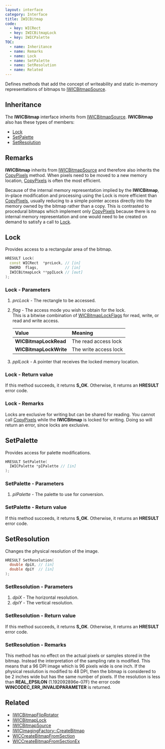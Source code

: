 ```yaml
---
layout: interface
category: Interface
title: IWICBitmap
code:
  - key: WICRect
  - key: IWICBitmapLock
  - key: IWICPalette
TOC:
  - name: Inheritance
  - name: Remarks
  - name: Lock
  - name: SetPalette
  - name: SetResolution
  - name: Related
---
```


Defines methods that add the concept of writeability and static in-memory representations of bitmaps to [IWICBitmapSource][bs].

## Inheritance

The **IWICBitmap** interface inherits from [IWICBitmapSource][bs].
**IWICBitmap** also has these types of members:

- [Lock](#lock)
- [SetPalette](#setpalette)
- [SetResolution](#setresolution)

## Remarks

**IWICBitmap** inherits from [IWICBitmapSource][bs] and therefore also inherits the [CopyPixels][cp] method.
When pixels need to be moved to a new memory location, [CopyPixels][cp] is often the most efficient.

Because of the internal memory representation implied by the **IWICBitmap**, in-place modification and processing using the Lock is more efficient than [CopyPixels][cp], usually reducing to a simple pointer access directly into the memory owned by the bitmap rather than a copy. This is contrasted to procedural bitmaps which implement only [CopyPixels][cp] because there is no internal memory representation and one would need to be created on demand to satisfy a call to [Lock](#lock).

## Lock

Provides access to a rectangular area of the bitmap.

```cpp
HRESULT Lock(
  const WICRect  *prcLock, // [in]
  DWORD  flags,            // [in]
  IWICBitmapLock **ppILock // [out]
);
```

### Lock - Parameters

1. _prcLock_ - The rectangle to be accessed.
2. _flag_ - The access mode you wish to obtain for the lock.  
   This is a bitwise combination of [WICBitmapLockFlags][blf] for read, write, or read and write access.

   | Value                  | Meaning               |
   | :--------------------- | :-------------------- |
   | **WICBitmapLockRead**  | The read access lock  |
   | **WICBitmapLockWrite** | The write access lock |

3. _ppILock_ - A pointer that receives the locked memory location.

### Lock - Return value

If this method succeeds, it returns **S_OK**.
Otherwise, it returns an **HRESULT** error code.

### Lock - Remarks

Locks are exclusive for writing but can be shared for reading.
You cannot call [CopyPixels][cp] while the **IWICBitmap** is locked for writing.
Doing so will return an error, since locks are exclusive.

## SetPalette

Provides access for palette modifications.

```cpp
HRESULT SetPalette(
  IWICPalette *pIPalette // [in]
);
```

### SetPalette - Parameters

1. _pIPalette_ - The palette to use for conversion.

### SetPalette - Return value

If this method succeeds, it returns **S_OK**.
Otherwise, it returns an **HRESULT** error code.

## SetResolution

Changes the physical resolution of the image.

```cpp
HRESULT SetResolution(
  double dpiX, // [in]
  double dpiY  // [in]
);
```

### SetResolution - Parameters

1. _dpiX_ - The horizontal resolution.
2. _dpiY_ - The vertical resolution.

### SetResolution - Return value

If this method succeeds, it returns **S_OK**.
Otherwise, it returns an **HRESULT** error code.

### SetResolution - Remarks

This method has no effect on the actual pixels or samples stored in the bitmap.
Instead the interpretation of the sampling rate is modified.
This means that a 96 DPI image which is 96 pixels wide is one inch.
If the physical resolution is modified to 48 DPI, then the bitmap is considered to be 2 inches wide but has the same number of pixels.
If the resolution is less than **REAL_EPSILON** (1.192092896e-07F) the error code **WINCODEC_ERR_INVALIDPARAMETER** is returned.

[blf]: WICBitmapLockFlags
[bs]: IWICBitmapSource
[bl]: IWICBitmapLock
[cp]: IWICBitmapSource#copypixels

## Related

- [IWICBitmapFlipRotator](IWICBitmapFlipRotator)
- [IWICBitmapLock](IWICBitmapLock)
- [IWICBitmapSource](IWICBitmapSource)
- [IWICImagingFactory::CreateBitmap](IWICImagingFactory#createbitmap)
- [WICCreateBitmapFromSection](WICCreateBitmapFromSection)
- [WICCreateBitmapFromSectionEx](WICCreateBitmapFromSectionEx)
